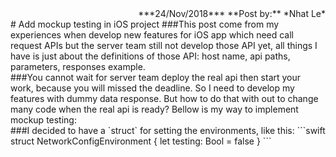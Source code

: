 <title>Document</title>
<div style="text-align: right"> 
***24/Nov/2018*** 
**Post by:** *Nhat Le*
</div>
# Add mockup testing in iOS project
###This post come from my experiences when develop new features for iOS app which need call request APIs but the server team still not develop those API yet, all things I have is just about the definitions of those API: host name, api paths, parameters, responses example.<br/>
###You cannot wait for server team deploy the real api then start your work, because you will missed the deadline. So I need to develop my features with dummy data response. But how to do that with out to change many code when the real api is ready? Bellow is my way to implement mockup testing:<br/>
###I decided to have a `struct` for setting the environments, like this:
```swift
 struct NetworkConfigEnvironment {
      let testing: Bool = false 
}
```
